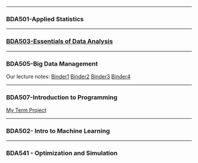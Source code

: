 ***
### BDA501-Applied Statistics

***
### [BDA503-Essentials of Data Analysis](https://emrekemerci.github.io/bda503EmreKemerci/)

***
### BDA505-Big Data Management
Our lecture notes: [Binder1](https://mybinder.org/v2/gh/serhatcevikel/bdm_2018_test/master) [Binder2](https://mybinder.org/v2/gh/serhatcevikel/bdm_2018_test2/master) [Binder3](https://mybinder.org/v2/gh/serhatcevikel/bdm_2018_test2/hadoop3) [Binder4](https://mybinder.org/v2/gh/serhatcevikel/bdm_2018_test2/hadoop6)

***
### BDA507-Introduction to Programming
[My Term Project](bda507/BDA507TermProject_EmreKemerci20190112.html)

***
### BDA502- Intro to Machine Learning

***
### BDA541 - Optimization and Simulation




